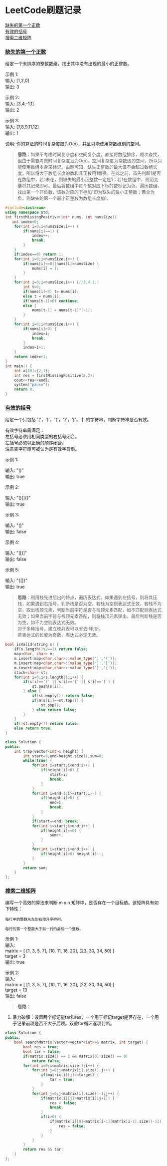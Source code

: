 # LeetCode刷题记录  

[缺失的第一个正数](#缺失的第一个正数)  
[有效的括号](#有效的括号)  
[搜索二维矩阵](#搜索二维矩阵)

### [缺失的第一个正数](#LeetCode刷题记录)  
给定一个未排序的整数数组，找出其中没有出现的最小的正整数。

示例 1:  
输入: [1,2,0]  
输出: 3  

示例 2:  
输入: [3,4,-1,1]  
输出: 2  

示例 3:  
输入: [7,8,9,11,12]  
输出: 1  

说明:
你的算法的时间复杂度应为O(n)，并且只能使用常数级别的空间。

> **思路**：如果不考虑时间复杂度和空间复杂度，直接将数组排序，顺次查找，但由于需要考虑时间复杂度且为O(n)，空间复杂度为常数级的空间，所以只能使用数组本身来标记。由题可知，缺失正整数的最大值不会超过数组长度，所以将大于数组长度的数和非正数用1替换。在此之前，首先判断1是否在数组中，若1未在，则缺失的最小正整数一定是1；若1在数组中，则用变量将其记录即可。最后将数组中每个数对应下标的数标记为负。遍历数组，找出第一个非负数，该数对应的下标加1即为缺失的最小正整数；若全为负，则缺失的第一个最小正整数为数组长度加1。
```C++
#include<iostream>
using namespace std;
int firstMissingPositive(int* nums, int numsSize){
   int index=0;
    for(int i=0;i<numsSize;i++) {
        if(nums[i]==1) {
            index++;
            break;
        }
    }
    if(index==0) return 1;
    for(int i=0;i<numsSize;i++) {
        if(nums[i]<=0||nums[i]>numsSize) {
            nums[i] = 1;
        }
	}
    for(int i=0;i<numsSize;i++) {//3,4,1,1
		int t=0;
		if(nums[i]<0) t=-nums[i];
		else t = nums[i];
		if(nums[t-1]<0) continue;
		else {
			nums[t-1] = nums[t-1]*(-1);
		}
    }
    for(int i=0;i<numsSize;i++) {
        if(nums[i]>0) {
            index=i;
            break;
        }
		index=i+1;
    }
    return index+1;
}
int main() {
	int a[10]={2,1};
	int res = firstMissingPositive(a,2);
	cout<<res<<endl;
	system("pause");
	return 0;
}
```
### [有效的括号](#LeetCode刷题记录)  
给定一个只包括 '('，')'，'{'，'}'，'['，']' 的字符串，判断字符串是否有效。  

有效字符串需满足：  
左括号必须用相同类型的右括号闭合。  
左括号必须以正确的顺序闭合。  
注意空字符串可被认为是有效字符串。  

示例 1:

输入: "()"  
输出: true  

示例 2:

输入: "()[]{}"  
输出: true  

示例 3:

输入: "(]"  
输出: false  

示例 4:

输入: "([)]"  
输出: false  

示例 5:

输入: "{[]}"  
输出: true  
> **思路**：利用栈先进后出的特点，遍历表达式，如果遇到左括号，则将其压栈，如果遇到右括号，判断栈是否为空，若栈为空则表达式无效，若栈不为空，取出栈顶元素，判断当前字符是否与栈顶元素匹配，如不匹配则表达式无效；如果当前字符与栈顶元素匹配，则将栈顶元素弹出。最后判断栈是否为空，如不为空则表达式无效。  
对于多种括号，建立映射表可以省去if判断。  
若表达式的长度为奇数，表达式必定无效。
```C++
bool isValid(string s) {
	if(s.length()%2==1) return false;
	map<char, char> m;
	m.insert(map<char,char>::value_type(')','('));
	m.insert(map<char,char>::value_type(']','['));
	m.insert(map<char,char>::value_type('}','{'));
	stack<char> st;
	for(int i=0;i<s.length();i++) {
		if(s[i]=='(' || s[i]=='{' || s[i]=='[') {
			st.push(s[i]);
		} else {
			if(st.empty()) return false;
			if(m[s[i]]==st.top()) {
				st.pop();
			} else return false;
		}
	}
	if(!st.empty()) return false;
	else return true;
}
```




```C++
class Solution {
public:
    int trap(vector<int>& height) {
        int start=0,end=height.size(),sum=0;
        while(true) {
            for(int i=start;i<end;i++) {
                if(height[i]>0) {
                    start=i;
                    break;
                }
            }
            for(int i=end-1;i>=start;i--) {
                if(height[i]>0) {
                    end=i;
                    break;
                }
            }
            if(start==end) break;
            for(int i=start;i<end;i++) {
                if(height[i]==0) {
                    sum++;
                }
            }
            for(int i=start;i<end;i++) {
                if(height[i]>0) height[i]--;
            }
        }
        return sum;
    }
};
```
### [搜索二维矩阵](#LeetCode刷题记录)
编写一个高效的算法来判断 m x n 矩阵中，是否存在一个目标值。该矩阵具有如下特性：

    每行中的整数从左到右按升序排列。

    每行的第一个整数大于前一行的最后一个整数。  
示例 1:  
输入:   
matrix = [
  [1,   3,  5,  7],
  [10, 11, 16, 20],
  [23, 30, 34, 50]
]  
target = 3  
输出: true  

示例 2:  
输入:  
matrix = [
  [1,   3,  5,  7],
  [10, 11, 16, 20],
  [23, 30, 34, 50]
]  
target = 13  
输出: false
> **思路**：  
1. 暴力破解：设置两个标记量tar和res，一个用于标记target是否存在，一个用于记录前项是否不大于后项。双重for循环逐项判断。
```C++
class Solution {
public:
    bool searchMatrix(vector<vector<int>>& matrix, int target) {
        bool res = true;
        bool tar = false;
        if(matrix.size() == 1 && matrix[0].size() == 0)
            return false;
        for(int i=0;i<matrix.size();i++) {
            for(int j=0;j<matrix[i].size();j++) {
                if(matrix[i][j]==target) {
                    tar = true;
                }
            }
            for(int j=0;j<matrix[i].size()-1;j++) {
                if(matrix[i][j]>matrix[i][j+1]) {
                    res = false;
                    break;
                }
                if(i>0) {
                    if(matrix[i][0]<matrix[i-1][matrix[i-1].size()-1]) {
                        res = false;
                    }
                }
            }
        }
        return res && tar;
    }
};
````